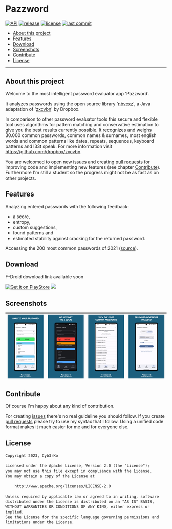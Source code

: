 # Pazzword
[![API](https://img.shields.io/badge/API-21%2B-brightgreen.svg?style=flat)](https://android-arsenal.com/api?level=21)
[![release](https://img.shields.io/github/release/cyb3rko/pazzword.svg)](https://github.com/cyb3rko/pazzword/releases/latest)
[![license](https://img.shields.io/github/license/cyb3rko/pazzword)](https://www.apache.org/licenses/LICENSE-2.0)
[![last commit](https://img.shields.io/github/last-commit/cyb3rko/pazzword?color=F34C9F)](https://github.com/cyb3rko/pazzword/commits/main)

- [About this project](#about-this-project)  
    <!-- - [Translation](#translation) -->
- [Features](#features)  
- [Download](#download)
- [Screenshots](#screenshots)   
- [Contribute](#contribute)  
- [License](#license)  

---

## About this project
Welcome to the most intelligent password evaluator app 'Pazzword'.

It analyzes passwords using the open source library '[nbvcxz](https://github.com/GoSimpleLLC/nbvcxz)', a Java adaptation of '[zxcvbn](https://github.com/dropbox/zxcvbn)' by Dropbox.

In comparison to other password evaluator tools this secure and flexible tool uses algorithms for pattern matching and conservative estimation to give you the best results currently possible. It recognizes and weighs 30.000 common passwords, common names & surnames, most english words and common patterns like dates, repeats, sequences, keyboard patterns and l33t speak.
For more information visit https://github.com/dropbox/zxcvbn.

You are welcomed to open new [issues](https://github.com/cyb3rko/pazzword/issues) and creating [pull requests](https://github.com/cyb3rko/pazzword/pulls) for improving code and implementing new features (see chapter [Contribute](#contribute)).  
Furthermore I'm still a student so the progress might not be as fast as on other projects.

<!-- ### Translation

[TRANSLATION PROJECT](https://poeditor.com/join/project?hash=ygnGPjgRfN)

You can now translate this app in many different languages.  
If you can't find a language you're looking for, just drop me a mail at niko@cyb3rko.de and I will add it. -->

## Features
Analyzing entered passwords with the following feedback:
- a score,
- entropy,
- custom suggestions,
- found patterns and
- estimated stability against cracking
for the returned password.

Accessing the 200 most common passwords of 2021 ([source](https://nordpass.com/most-common-passwords-list/)).

## Download

F-Droid download link available soon

[<img height="80" alt="Get it on PlayStore"
src="https://play.google.com/intl/en_us/badges/images/generic/en_badge_web_generic.png"
/>](https://play.google.com/store/apps/details?id=com.cyb3rko.pazzword)
[<img height="80" src="https://raw.githubusercontent.com/gotify/android/master/download-badge.png"/>](https://github.com/cyb3rko/pazzword/releases)

## Screenshots

|<img src="metadata/en-US/images/phoneScreenshots/1.png" width="220">|<img src="metadata/en-US/images/phoneScreenshots/2.png" width="220">|<img src="metadata/en-US/images/phoneScreenshots/3.png" width="220">|<img src="metadata/en-US/images/phoneScreenshots/4.png" width="220">|
|:---:|:---:|:---:|:---:|

## Contribute
Of course I'm happy about any kind of contribution.

For creating [issues](https://github.com/cyb3rko/pazzword/issues) there's no real guideline you should follow.
If you create [pull requests](https://github.com/cyb3rko/pazzword/pulls) please try to use my syntax that I follow.
Using a unified code format makes it much easier for me and for everyone else.

## License

    Copyright 2023, Cyb3rKo

    Licensed under the Apache License, Version 2.0 (the "License");
    you may not use this file except in compliance with the License.
    You may obtain a copy of the License at
    
        http://www.apache.org/licenses/LICENSE-2.0

    Unless required by applicable law or agreed to in writing, software
    distributed under the License is distributed on an "AS IS" BASIS,
    WITHOUT WARRANTIES OR CONDITIONS OF ANY KIND, either express or implied.
    See the License for the specific language governing permissions and
    limitations under the License.
